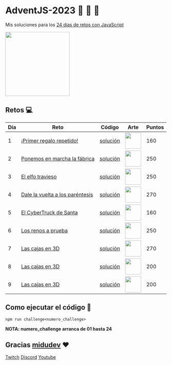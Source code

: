 # AdventJS-2023 :santa: :christmas_tree: :bell:

Mis soluciones para los [24 días de retos con JavaScript](https://adventjs.dev/)

<img src="https://github.com/wayaba/adventJS-2023/assets/37515166/02d66832-bb18-4176-927a-383aa5c97ecc" height="200" />

## Retos :computer:

| Día | Reto                                                                                     | Código                           | Arte                                                                                                                                       | Puntos |
| --- | ---------------------------------------------------------------------------------------- | -------------------------------- | ------------------------------------------------------------------------------------------------------------------------------------------ | ------ |
| 1   | [¡Primer regalo repetido!](https://adventjs.dev/es/challenges/2023/1) | [solución](./src/challenge01.js) | <img src="https://github.com/wayaba/adventJS-2023/assets/37515166/8505170f-9a56-4b35-92af-25eb8f3dd608" width="50" height="50" /> | 160    |
| 2   | [Ponemos en marcha la fábrica](https://adventjs.dev/es/challenges/2023/2) | [solución](./src/challenge02.js) | <img src="https://github.com/wayaba/adventJS-2023/assets/37515166/206fd24b-0a0f-4e49-a3b4-6ba28fe45873" width="50" height="50" /> | 250    |
| 3   | [El elfo travieso](https://adventjs.dev/es/challenges/2023/3) | [solución](./src/challenge03.js) | <img src="https://github.com/wayaba/adventJS-2023/assets/37515166/8c35cc5b-b1d0-449b-b751-c2246a567534" width="50" height="50" /> | 250    |
| 4   | [Dale la vuelta a los paréntesis](https://adventjs.dev/es/challenges/2023/4) | [solución](./src/challenge04.js) | <img src="https://github.com/wayaba/adventJS-2023/assets/37515166/2024bc98-857a-48ac-a0ca-9c5b42ae9f20" width="50" height="50" /> | 270    |
| 5   | [El CyberTruck de Santa](https://adventjs.dev/es/challenges/2023/5) | [solución](./src/challenge05.js) | <img src="https://github.com/wayaba/adventJS-2023/assets/37515166/a94b33c3-df9b-41aa-9f38-2aa99983d755" width="50" height="50" /> | 160    |
| 6   | [Los renos a prueba](https://adventjs.dev/es/challenges/2023/6) | [solución](./src/challenge06.js) | <img src="https://github.com/wayaba/adventJS-2023/assets/37515166/8e31f4df-90e4-44fc-89ca-43afbb86c4a2" width="50" height="50" /> | 250    |
| 7   | [Las cajas en 3D](https://adventjs.dev/es/challenges/2023/7) | [solución](./src/challenge07.js) | <img src="https://github.com/wayaba/adventJS-2023/assets/37515166/24ff2ed9-996a-4321-8dd9-6f188e1319af" width="50" height="50" /> | 270    |
| 8   | [Las cajas en 3D](https://adventjs.dev/es/challenges/2023/8) | [solución](./src/challenge08.js) | <img src="https://github.com/wayaba/adventJS-2023/assets/37515166/24ff2ed9-996a-4321-8dd9-6f188e1319af" width="50" height="50" /> | 200    |
| 9   | [Las cajas en 3D](https://adventjs.dev/es/challenges/2023/9) | [solución](./src/challenge09.js) | <img src="https://github.com/wayaba/adventJS-2023/assets/37515166/24ff2ed9-996a-4321-8dd9-6f188e1319af" width="50" height="50" /> | 200    |


## Como ejecutar el código :running:

```
npm run challenge<numero_challenge>
```

**NOTA: numero_challenge arranca de 01 hasta 24**

## Gracias [midudev](https://twitter.com/midudev) :heart:

[Twitch](https://twitch.tv/midudev) [Discord](https://discord.gg/midudev) [Youtube](https://youtube.com/midudev)
